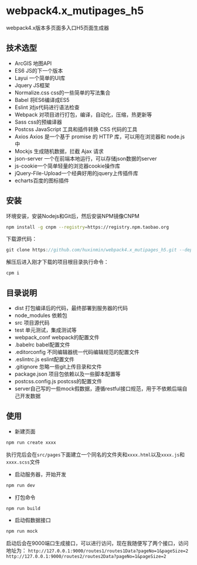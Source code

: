 # webpack4.x_mutipages_h5
webpack4.x版本多页面多入口H5页面生成器

## 技术选型
* ArcGIS 地图API
* ES6 JS的下一个版本
* Layui 一个简单的UI库
* Jquery JS框架
* Normalize.css css的一些简单的写法集合
* Babel 将ES6编译成ES5
* Eslint 对js代码进行语法检查
* Webpack 对项目进行打包，编译，自动化，压缩，热更新等
* Sass css的预编译器
* Postcss  JavaScript 工具和插件转换 CSS 代码的工具
* Axios Axios 是一个基于 promise 的 HTTP 库，可以用在浏览器和 node.js 中
* Mockjs 生成随机数据，拦截 Ajax 请求
* json-server 一个在前端本地运行，可以存储json数据的server
* js-cookie一个简单轻量的浏览器cookie操作库
* jQuery-File-Upload一个经典好用的jquery上传插件库
* echarts百度的图标插件

## 安装
环境安装，安装Nodejs和Git后，然后安装NPM镜像CNPM
```sh
npm install -g cnpm --registry=https://registry.npm.taobao.org
```
下载源代码：
```js
git clone https://github.com/huxinmin/webpack4.x_mutipages_h5.git --depth=1
```
解压后进入刚才下载的项目根目录执行命令：
```sh
cpm i
```


## 目录说明
* dist 打包编译后的代码，最终部署到服务器的代码
* node_modules 依赖包
* src 项目源代码
* test 单元测试，集成测试等
* webpack_conf webpack的配置文件
* .babelrc babel配置文件
* .editorconfig 不同编辑器统一代码编辑规范的配置文件
* .eslintrc.js eslint配置文件
* .gitignore 忽略一些git上传目录和文件
* package.json 项目包依赖以及一些脚本配置等
* postcss.config.js postcss的配置文件
* server自己写的一些mock假数据，遵循restful接口规范，用于不依赖后端自己开发数据


## 使用
* 新建页面
```sh
npm run create xxxx
```
执行完后会在`src/pages`下面建立一个同名的文件夹和`xxxx.html`以及`xxxx.js`和`xxxx.scss`文件
* 启动服务器，开始开发
```sh
npm run dev
```
* 打包命令
```sh
npm run build
```
* 启动假数据接口
```sh
npm run mock
```
启动后会在9000端口生成接口，可以进行访问，现在我随便写了两个接口，访问地址为：
`http://127.0.0.1:9000/routes1/routes1Data?pageNo=1&pageSize=2`
`http://127.0.0.1:9000/routes2/routes2Data?pageNo=1&pageSize=2`


